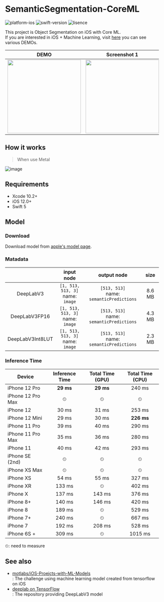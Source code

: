 # SemanticSegmentation-CoreML

![platform-ios](https://img.shields.io/badge/platform-ios-lightgrey.svg)
![swift-version](https://img.shields.io/badge/swift-5.0-red.svg)
![lisence](https://img.shields.io/badge/license-MIT-black.svg)

This project is Object Segmentation on iOS with Core ML.<br>If you are interested in iOS + Machine Learning, visit [here](https://github.com/motlabs/iOS-Proejcts-with-ML-Models) you can see various DEMOs.<br>

| DEMO                                                         | Screenshot 1                                  | Screenshot 2                                  | Screenshot 3                                  |
| ------------------------------------------------------------ | --------------------------------------------- | --------------------------------------------- | --------------------------------------------- |
| <img src="https://user-images.githubusercontent.com/37643248/99242802-167ad280-2843-11eb-959a-5fe3b169d8f0.gif" width=240px> | <img src="resource/IMG_3633.PNG" width=240px> | <img src="resource/IMG_3632.PNG" width=240px> | <img src="resource/IMG_3635.PNG" width=240px> |

## How it works

> When use Metal

![image](https://user-images.githubusercontent.com/37643248/100520189-da9b2200-31df-11eb-928f-db6f503ea4e0.png)

## Requirements

- Xcode 10.2+
- iOS 12.0+
- Swift 5

## Model

### Download

Download model from [apple's model page](https://developer.apple.com/machine-learning/models/).

### Matadata

|                  |             input node              |                 output node                 |  size  |
| :--------------: | :---------------------------------: | :-----------------------------------------: | :----: |
|    DeepLabV3     | `[1, 513, 513, 3]`<br>name: `image` | `[513, 513]`<br>name: `semanticPredictions` | 8.6 MB |
|  DeepLabV3FP16   | `[1, 513, 513, 3]`<br>name: `image` | `[513, 513]`<br>name: `semanticPredictions` | 4.3 MB |
| DeepLabV3Int8LUT | `[1, 513, 513, 3]`<br>name: `image` | `[513, 513]`<br>name: `semanticPredictions` | 2.3 MB |

### Inference Time

| Device            | Inference Time | Total Time (GPU) | Total Time (CPU) |
| ----------------- | :------------: | :--------------: | :--------------: |
| iPhone 12 Pro     |   **29 ms**    |    **29 ms**     |      240 ms      |
| iPhone 12 Pro Max |       ⏲        |        ⏲        |        ⏲        |
| iPhone 12         |     30 ms      |      31 ms       |     253 ms       |
| iPhone 12 Mini    |     29 ms      |      30 ms       |   **226 ms**     |
| iPhone 11 Pro     |     39 ms      |      40 ms       |      290 ms      |
| iPhone 11 Pro Max |     35 ms      |      36 ms       |      280 ms      |
| iPhone 11         |       40 ms       |        42 ms        |        293 ms        |
| iPhone SE (2nd)   |       ⏲        |        ⏲         |        ⏲        |
| iPhone XS Max     |       ⏲        |        ⏲         |        ⏲        |
| iPhone XS         |     54 ms      |      55 ms        |      327 ms      |
| iPhone XR         |     133 ms     |        ⏲         |      402 ms      |
| iPhone X          |     137 ms     |      143 ms       |      376 ms      |
| iPhone 8+         |     140 ms     |      146 ms       |      420 ms      |
| iPhone 8          |     189 ms     |        ⏲         |      529 ms      |
| iPhone 7+         |     240 ms     |        ⏲         |      667 ms      |
| iPhone 7          |     192 ms     |      208 ms       |      528 ms      |
| iPhone 6S +       |     309 ms     |        ⏲         |     1015 ms      |

⏲: need to measure

## See also

- [motlabs/iOS-Proejcts-with-ML-Models](https://github.com/motlabs/iOS-Proejcts-with-ML-Models)<br>
  : The challenge using machine learning model created from tensorflow on iOS
- [deeplab on TensorFlow](https://github.com/tensorflow/models/tree/master/research/deeplab)<br>
  : The repository providing DeepLabV3 model
